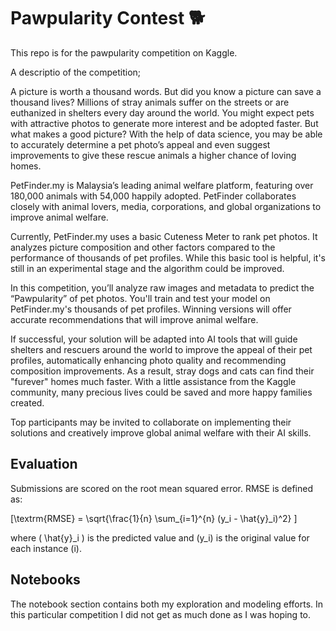 
# Pawpularity Contest :dog2:

This repo is for the pawpularity competition on Kaggle. 

A descriptio of the competition; 

A picture is worth a thousand words. But did you know a picture can save a thousand lives? Millions of stray animals suffer on the streets or are euthanized in shelters every day around the world. You might expect pets with attractive photos to generate more interest and be adopted faster. But what makes a good picture? With the help of data science, you may be able to accurately determine a pet photo’s appeal and even suggest improvements to give these rescue animals a higher chance of loving homes.

PetFinder.my is Malaysia’s leading animal welfare platform, featuring over 180,000 animals with 54,000 happily adopted. PetFinder collaborates closely with animal lovers, media, corporations, and global organizations to improve animal welfare.

Currently, PetFinder.my uses a basic Cuteness Meter to rank pet photos. It analyzes picture composition and other factors compared to the performance of thousands of pet profiles. While this basic tool is helpful, it's still in an experimental stage and the algorithm could be improved.

In this competition, you’ll analyze raw images and metadata to predict the “Pawpularity” of pet photos. You'll train and test your model on PetFinder.my's thousands of pet profiles. Winning versions will offer accurate recommendations that will improve animal welfare.

If successful, your solution will be adapted into AI tools that will guide shelters and rescuers around the world to improve the appeal of their pet profiles, automatically enhancing photo quality and recommending composition improvements. As a result, stray dogs and cats can find their "furever" homes much faster. With a little assistance from the Kaggle community, many precious lives could be saved and more happy families created.

Top participants may be invited to collaborate on implementing their solutions and creatively improve global animal welfare with their AI skills.






## Evaluation

Submissions are scored on the root mean squared error. RMSE is defined as:

[\textrm{RMSE} = \sqrt{\frac{1}{n} \sum_{i=1}^{n} (y_i - \hat{y}_i)^2} ]

where ( \hat{y}_i ) is the predicted value and (y_i) is the original value for each instance (i).


## Notebooks

The notebook section contains both my exploration and modeling efforts. In this particular competition I did not get as much done as I was hoping to. 